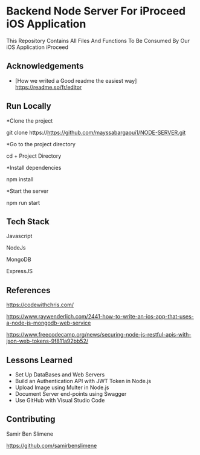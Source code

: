 
# Backend Node Server For iProceed iOS Application 

This Repository Contains All Files And Functions To Be Consumed By Our iOS Application iProceed


## Acknowledgements

 
 - [How we writed a Good readme the easiest way] https://readme.so/fr/editor

## Run Locally

*Clone the project


  git clone https://https://github.com/mayssabargaoui1/NODE-SERVER.git


*Go to the project directory


  cd + Project Directory


*Install dependencies


  npm install


*Start the server


  npm run start



## Tech Stack

Javascript

NodeJs

MongoDB

ExpressJS

## References 
https://codewithchris.com/

https://www.raywenderlich.com/2441-how-to-write-an-ios-app-that-uses-a-node-js-mongodb-web-service

https://www.freecodecamp.org/news/securing-node-js-restful-apis-with-json-web-tokens-9f811a92bb52/
## Lessons Learned

* Set Up DataBases and Web Servers
* Build an Authentication API with JWT Token in Node.js
* Upload Image using Multer in Node.js
* Document Server end-points using Swagger
* Use GitHub with Visual Studio Code 




## Contributing

Samir Ben Slimene 

https://github.com/samirbenslimene

